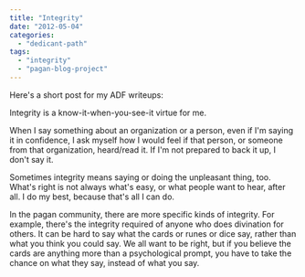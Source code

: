 ```yaml
---
title: "Integrity"
date: "2012-05-04"
categories: 
  - "dedicant-path"
tags: 
  - "integrity"
  - "pagan-blog-project"
---
```


Here's a short post for my ADF writeups:

Integrity is a know-it-when-you-see-it virtue for me.

When I say something about an organization or a person, even if I'm saying it in confidence, I ask myself how I would feel if that person, or someone from that organization, heard/read it. If I'm not prepared to back it up, I don't say it.

Sometimes integrity means saying or doing the unpleasant thing, too. What's right is not always what's easy, or what people want to hear, after all. I do my best, because that's all I can do.

In the pagan community, there are more specific kinds of integrity. For example, there's the integrity required of anyone who does divination for others. It can be hard to say what the cards or runes or dice say, rather than what you think you could say. We all want to be right, but if you believe the cards are anything more than a psychological prompt, you have to take the chance on what they say, instead of what you say.
